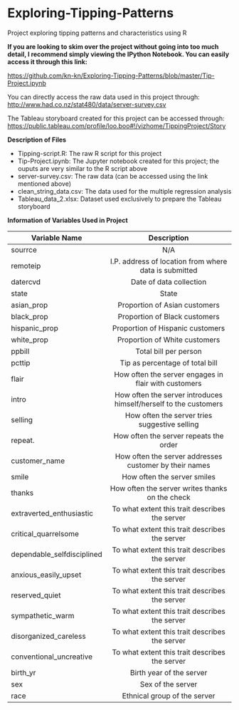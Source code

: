# Exploring-Tipping-Patterns
Project exploring tipping patterns and characteristics using R

**If you are looking to skim over the project without going into too much detail, I recommend simply viewing the IPython Notebook. You can easily access it through this link:**

https://github.com/kn-kn/Exploring-Tipping-Patterns/blob/master/Tip-Project.ipynb

You can directly access the raw data used in this project through: http://www.had.co.nz/stat480/data/server-survey.csv

The Tableau storyboard created for this project can be accessed through: https://public.tableau.com/profile/loo.boo#!/vizhome/TippingProject/Story

**Description of Files**
- Tipping-script.R: The raw R script for this project
- Tip-Project.ipynb: The Jupyter notebook created for this project; the ouputs are very similar to the R script above
- server-survey.csv: The raw data (can be accessed using the link mentioned above)
- clean_string_data.csv: The data used for the multiple regression analysis
- Tableau_data_2.xlsx: Dataset used exclusively to prepare the Tableau storyboard


**Information of Variables Used in Project**

| Variable Name        | Description           |
| ------------- |:-------------:|
| sourrce      | N/A |
| remoteip      | I.P. address of location from where data is submitted      |
| datercvd | Date of data collection      |
state     | State     |
asian_prop     | Proportion of Asian customers     |
black_prop     | Proportion of Black customers     |
hispanic_prop     | Proportion of Hispanic customers     |
white_prop     | Proportion of White customers     |
ppbill     | Total bill per person     |
pcttip     | Tip as percentage of total bill     |
flair     | How often the server engages in flair with customers     |
intro     | How often the server introduces himself/herself to the customers     |
selling     | How often the server tries suggestive selling     |
repeat.     | How often the server repeats the order     |
customer_name     | How often the server addresses customer by their names     |
smile     | How often the server smiles     |
thanks     | How often the server writes thanks on the check     |
extraverted_enthusiastic     | To what extent this trait describes the server     |
critical_quarrelsome     | To what extent this trait describes the server     |
dependable_selfdisciplined     | To what extent this trait describes the server     |
anxious_easily_upset     | To what extent this trait describes the server     |
reserved_quiet     | To what extent this trait describes the server     |
sympathetic_warm     | To what extent this trait describes the server     |
disorganized_careless     | To what extent this trait describes the server     |
conventional_uncreative     | To what extent this trait describes the server     |
birth_yr     | Birth year of the server     |
sex     | Sex of the server     |
race     | Ethnical group of the server     |

